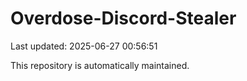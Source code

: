 # Overdose-Discord-Stealer

Last updated: 2025-06-27 00:56:51

This repository is automatically maintained.
